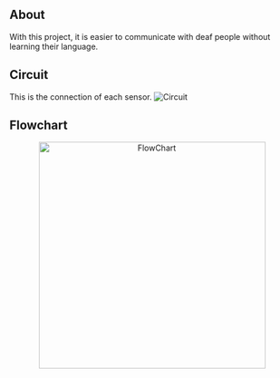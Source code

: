 ## About
With this project, it is easier to communicate with deaf people without learning their language.

## Circuit
This is the connection of each sensor.
![Circuit](https://github.com/YoussefAMKamal/Glove-For-Deaf/assets/113982207/c19caf59-fa5a-4ac9-87bd-737beedd6f6f)

## Flowchart
<p align="center">
  <img width="400" src="https://github.com/YoussefAMKamal/Glove-For-Deaf/assets/113982207/2bb6ade7-e76e-4f41-ae74-b3878322dc65" alt="FlowChart">
</p>
